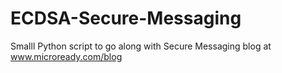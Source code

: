 # ECDSA-Secure-Messaging
Smalll Python script to go along with Secure Messaging blog at www.microready.com/blog
